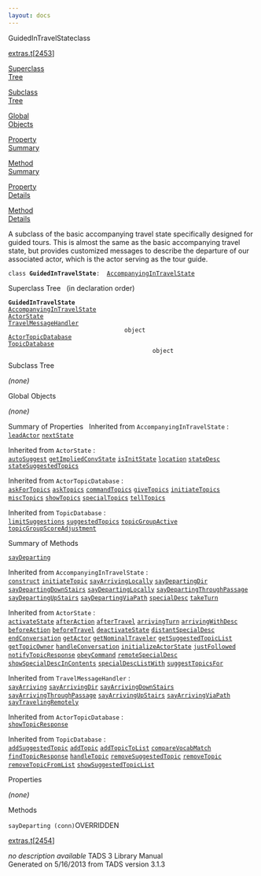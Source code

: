 ```yaml
---
layout: docs
---
```

<span class="title">GuidedInTravelState</span><span class="type">class</span>

[extras.t](../file/extras.t.html)\[[2453](../source/extras.t.html#2453)\]

[Superclass  
Tree](#_SuperClassTree_)

[Subclass  
Tree](#_SubClassTree_)

[Global  
Objects](#_ObjectSummary_)

[Property  
Summary](#_PropSummary_)

[Method  
Summary](#_MethodSummary_)

[Property  
Details](#_Properties_)

[Method  
Details](#_Methods_)



A subclass of the basic accompanying travel state specifically designed
for guided tours. This is almost the same as the basic accompanying
travel state, but provides customized messages to describe the departure
of our associated actor, which is the actor serving as the tour guide.

`class `**`GuidedInTravelState`**` :   `[`AccompanyingInTravelState`](../object/AccompanyingInTravelState.html)



<span id="_SuperClassTree_"></span>



<span class="hdln">Superclass Tree</span>   (in declaration order)



**`GuidedInTravelState`**  
[`AccompanyingInTravelState`](../object/AccompanyingInTravelState.html)  
[`ActorState`](../object/ActorState.html)  
[`TravelMessageHandler`](../object/TravelMessageHandler.html)  
`                                 object`  
[`ActorTopicDatabase`](../object/ActorTopicDatabase.html)  
[`TopicDatabase`](../object/TopicDatabase.html)  
`                                         object`  
<span id="_SubClassTree_"></span>



<span class="hdln">Subclass Tree</span>  



*(none)* <span id="_ObjectSummary_"></span>



<span class="hdln">Global Objects</span>  



*(none)* <span id="_PropSummary_"></span>



<span class="hdln">Summary of Properties</span>  
Inherited from `AccompanyingInTravelState` :  
[`leadActor`](../object/AccompanyingInTravelState.html#leadActor) [`nextState`](../object/AccompanyingInTravelState.html#nextState)

Inherited from `ActorState` :  
[`autoSuggest`](../object/ActorState.html#autoSuggest) [`getImpliedConvState`](../object/ActorState.html#getImpliedConvState) [`isInitState`](../object/ActorState.html#isInitState) [`location`](../object/ActorState.html#location) [`stateDesc`](../object/ActorState.html#stateDesc) [`stateSuggestedTopics`](../object/ActorState.html#stateSuggestedTopics)



Inherited from `ActorTopicDatabase` :  
[`askForTopics`](../object/ActorTopicDatabase.html#askForTopics) [`askTopics`](../object/ActorTopicDatabase.html#askTopics) [`commandTopics`](../object/ActorTopicDatabase.html#commandTopics) [`giveTopics`](../object/ActorTopicDatabase.html#giveTopics) [`initiateTopics`](../object/ActorTopicDatabase.html#initiateTopics) [`miscTopics`](../object/ActorTopicDatabase.html#miscTopics) [`showTopics`](../object/ActorTopicDatabase.html#showTopics) [`specialTopics`](../object/ActorTopicDatabase.html#specialTopics) [`tellTopics`](../object/ActorTopicDatabase.html#tellTopics)

Inherited from `TopicDatabase` :  
[`limitSuggestions`](../object/TopicDatabase.html#limitSuggestions) [`suggestedTopics`](../object/TopicDatabase.html#suggestedTopics) [`topicGroupActive`](../object/TopicDatabase.html#topicGroupActive) [`topicGroupScoreAdjustment`](../object/TopicDatabase.html#topicGroupScoreAdjustment)

<span id="_MethodSummary_"></span>



<span class="hdln">Summary of Methods</span>  



[`sayDeparting`](#sayDeparting)

Inherited from `AccompanyingInTravelState` :  
[`construct`](../object/AccompanyingInTravelState.html#construct) [`initiateTopic`](../object/AccompanyingInTravelState.html#initiateTopic) [`sayArrivingLocally`](../object/AccompanyingInTravelState.html#sayArrivingLocally) [`sayDepartingDir`](../object/AccompanyingInTravelState.html#sayDepartingDir) [`sayDepartingDownStairs`](../object/AccompanyingInTravelState.html#sayDepartingDownStairs) [`sayDepartingLocally`](../object/AccompanyingInTravelState.html#sayDepartingLocally) [`sayDepartingThroughPassage`](../object/AccompanyingInTravelState.html#sayDepartingThroughPassage) [`sayDepartingUpStairs`](../object/AccompanyingInTravelState.html#sayDepartingUpStairs) [`sayDepartingViaPath`](../object/AccompanyingInTravelState.html#sayDepartingViaPath) [`specialDesc`](../object/AccompanyingInTravelState.html#specialDesc) [`takeTurn`](../object/AccompanyingInTravelState.html#takeTurn)

Inherited from `ActorState` :  
[`activateState`](../object/ActorState.html#activateState) [`afterAction`](../object/ActorState.html#afterAction) [`afterTravel`](../object/ActorState.html#afterTravel) [`arrivingTurn`](../object/ActorState.html#arrivingTurn) [`arrivingWithDesc`](../object/ActorState.html#arrivingWithDesc) [`beforeAction`](../object/ActorState.html#beforeAction) [`beforeTravel`](../object/ActorState.html#beforeTravel) [`deactivateState`](../object/ActorState.html#deactivateState) [`distantSpecialDesc`](../object/ActorState.html#distantSpecialDesc) [`endConversation`](../object/ActorState.html#endConversation) [`getActor`](../object/ActorState.html#getActor) [`getNominalTraveler`](../object/ActorState.html#getNominalTraveler) [`getSuggestedTopicList`](../object/ActorState.html#getSuggestedTopicList) [`getTopicOwner`](../object/ActorState.html#getTopicOwner) [`handleConversation`](../object/ActorState.html#handleConversation) [`initializeActorState`](../object/ActorState.html#initializeActorState) [`justFollowed`](../object/ActorState.html#justFollowed) [`notifyTopicResponse`](../object/ActorState.html#notifyTopicResponse) [`obeyCommand`](../object/ActorState.html#obeyCommand) [`remoteSpecialDesc`](../object/ActorState.html#remoteSpecialDesc) [`showSpecialDescInContents`](../object/ActorState.html#showSpecialDescInContents) [`specialDescListWith`](../object/ActorState.html#specialDescListWith) [`suggestTopicsFor`](../object/ActorState.html#suggestTopicsFor)

Inherited from `TravelMessageHandler` :  
[`sayArriving`](../object/TravelMessageHandler.html#sayArriving) [`sayArrivingDir`](../object/TravelMessageHandler.html#sayArrivingDir) [`sayArrivingDownStairs`](../object/TravelMessageHandler.html#sayArrivingDownStairs) [`sayArrivingThroughPassage`](../object/TravelMessageHandler.html#sayArrivingThroughPassage) [`sayArrivingUpStairs`](../object/TravelMessageHandler.html#sayArrivingUpStairs) [`sayArrivingViaPath`](../object/TravelMessageHandler.html#sayArrivingViaPath) [`sayTravelingRemotely`](../object/TravelMessageHandler.html#sayTravelingRemotely)

Inherited from `ActorTopicDatabase` :  
[`showTopicResponse`](../object/ActorTopicDatabase.html#showTopicResponse)

Inherited from `TopicDatabase` :  
[`addSuggestedTopic`](../object/TopicDatabase.html#addSuggestedTopic) [`addTopic`](../object/TopicDatabase.html#addTopic) [`addTopicToList`](../object/TopicDatabase.html#addTopicToList) [`compareVocabMatch`](../object/TopicDatabase.html#compareVocabMatch) [`findTopicResponse`](../object/TopicDatabase.html#findTopicResponse) [`handleTopic`](../object/TopicDatabase.html#handleTopic) [`removeSuggestedTopic`](../object/TopicDatabase.html#removeSuggestedTopic) [`removeTopic`](../object/TopicDatabase.html#removeTopic) [`removeTopicFromList`](../object/TopicDatabase.html#removeTopicFromList) [`showSuggestedTopicList`](../object/TopicDatabase.html#showSuggestedTopicList)

<span id="_Properties_"></span>



<span class="hdln">Properties</span>  



*(none)* <span id="_Methods_"></span>



<span class="hdln">Methods</span>  



<span id="sayDeparting"></span>

`sayDeparting (conn)`<span class="rem">OVERRIDDEN</span>

[extras.t](../file/extras.t.html)\[[2454](../source/extras.t.html#2454)\]



*no description available*
TADS 3 Library Manual  
Generated on 5/16/2013 from TADS version 3.1.3


